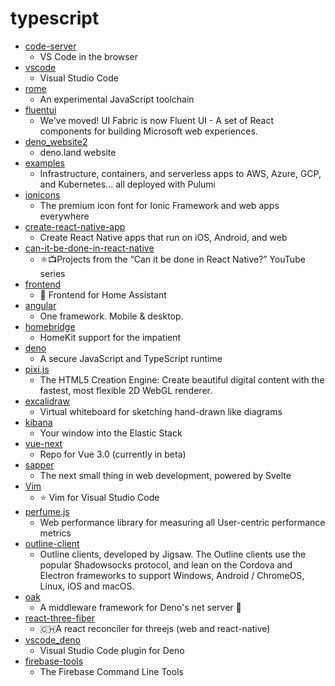 # typescript
- [code-server](https://github.com/cdr/code-server)
  - VS Code in the browser
- [vscode](https://github.com/microsoft/vscode)
  - Visual Studio Code
- [rome](https://github.com/romejs/rome)
  - An experimental JavaScript toolchain
- [fluentui](https://github.com/microsoft/fluentui)
  - We've moved! UI Fabric is now Fluent UI - A set of React components for building Microsoft web experiences.
- [deno_website2](https://github.com/denoland/deno_website2)
  - deno.land website
- [examples](https://github.com/pulumi/examples)
  - Infrastructure, containers, and serverless apps to AWS, Azure, GCP, and Kubernetes... all deployed with Pulumi
- [ionicons](https://github.com/ionic-team/ionicons)
  - The premium icon font for Ionic Framework and web apps everywhere
- [create-react-native-app](https://github.com/expo/create-react-native-app)
  - Create React Native apps that run on iOS, Android, and web
- [can-it-be-done-in-react-native](https://github.com/wcandillon/can-it-be-done-in-react-native)
  - ⚛️📺Projects from the “Can it be done in React Native?” YouTube series
- [frontend](https://github.com/home-assistant/frontend)
  - 🍭 Frontend for Home Assistant
- [angular](https://github.com/angular/angular)
  - One framework. Mobile & desktop.
- [homebridge](https://github.com/homebridge/homebridge)
  - HomeKit support for the impatient
- [deno](https://github.com/denoland/deno)
  - A secure JavaScript and TypeScript runtime
- [pixi.js](https://github.com/pixijs/pixi.js)
  - The HTML5 Creation Engine: Create beautiful digital content with the fastest, most flexible 2D WebGL renderer.
- [excalidraw](https://github.com/excalidraw/excalidraw)
  - Virtual whiteboard for sketching hand-drawn like diagrams
- [kibana](https://github.com/elastic/kibana)
  - Your window into the Elastic Stack
- [vue-next](https://github.com/vuejs/vue-next)
  - Repo for Vue 3.0 (currently in beta)
- [sapper](https://github.com/sveltejs/sapper)
  - The next small thing in web development, powered by Svelte
- [Vim](https://github.com/VSCodeVim/Vim)
  - ⭐ Vim for Visual Studio Code
- [perfume.js](https://github.com/Zizzamia/perfume.js)
  - Web performance library for measuring all User-centric performance metrics
- [outline-client](https://github.com/Jigsaw-Code/outline-client)
  - Outline clients, developed by Jigsaw. The Outline clients use the popular Shadowsocks protocol, and lean on the Cordova and Electron frameworks to support Windows, Android / ChromeOS, Linux, iOS and macOS.
- [oak](https://github.com/oakserver/oak)
  - A middleware framework for Deno's net server 🦕
- [react-three-fiber](https://github.com/react-spring/react-three-fiber)
  - 🇨🇭A react reconciler for threejs (web and react-native)
- [vscode_deno](https://github.com/denoland/vscode_deno)
  - Visual Studio Code plugin for Deno
- [firebase-tools](https://github.com/firebase/firebase-tools)
  - The Firebase Command Line Tools
